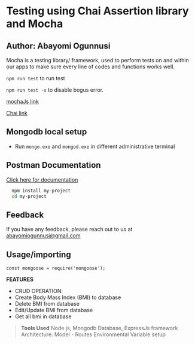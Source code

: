 # Testing using Chai Assertion library and Mocha

## Author: Abayomi Ogunnusi

Mocha is a testing library/ framework, used to perform tests on and within our apps to make sure every line of codes and functions works well.

`npm run test` to run test

 `npm run test -s` to disable bogus error.

[mochaJs link](https://mochajs.org)

[Chai link](https://chaijs.com)

## Mongodb local setup

* Run `mongo.exe` and `mongod.exe` in different administrative terminal


## Postman Documentation

[Click here for documentation](https://documenter.getpostman.com/view/15544476/Tzz8rcL7)

```bash 
  npm install my-project
  cd my-project
```

## Feedback

If you have any feedback, please reach out to us at abayomiogunnusi@gmail.com

## Usage/importing

```importing 3rd party packages
const mongoose = require('mongoose');
```

**FEATURES**
* CRUD OPERATION:
* Create Body Mass Index (BMI) to database
* Delete BMI from database
* Edit/Update BMI from database
* Get all bmi in database

> **Tools Used**
>Node js,
>Mongodb Database,
>ExpressJs framework
>Architecture: Model - Routes
>Environmental Variable setup
